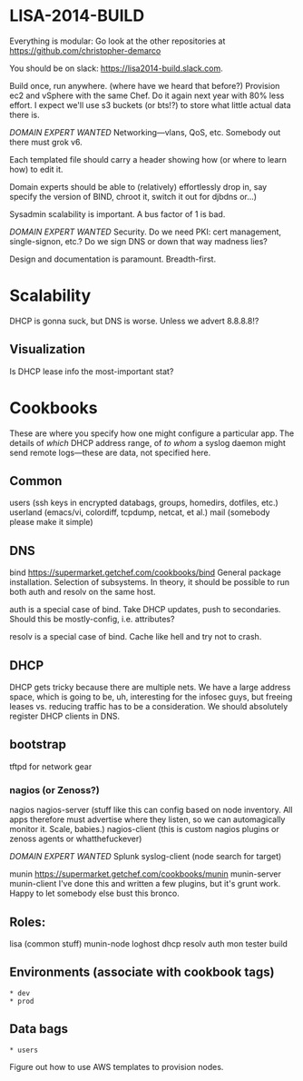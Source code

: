 # LISA-2014-BUILD

Everything is modular: Go look at the other repositories at https://github.com/christopher-demarco

You should be on slack: https://lisa2014-build.slack.com.

Build once, run anywhere.
(where have we heard that before?)
Provision ec2 and vSphere with the same Chef.
Do it again next year with 80% less effort.
I expect we'll use s3 buckets (or bts!?) to store what little actual data there is.


*DOMAIN EXPERT WANTED* Networking—vlans, QoS, etc. 
Somebody out there must grok v6.


Each templated file should carry a header showing how (or where to learn how) to edit it.

Domain experts should be able to (relatively) effortlessly drop in, say specify the version of BIND, chroot it, switch it out for djbdns or...) 

Sysadmin scalability is important. A bus factor of 1 is bad.


*DOMAIN EXPERT WANTED* Security.
Do we need PKI: cert management, single-signon, etc.? 
Do we sign DNS or down that way madness lies?


Design and documentation is paramount.
Breadth-first.


# Scalability
DHCP is gonna suck, but DNS is worse.
Unless we advert 8.8.8.8!?
## Visualization
Is DHCP lease info the most-important stat?


# Cookbooks
These are where you specify how one might configure a particular app.
The details of *which* DHCP address range, of *to whom* a syslog daemon might send remote logs—these are data, not specified here.

## Common
users (ssh keys in encrypted databags, groups, homedirs, dotfiles, etc.)
userland  (emacs/vi, colordiff, tcpdump, netcat, et al.)
mail (somebody please make it simple)

## DNS
bind https://supermarket.getchef.com/cookbooks/bind
General package installation. Selection of subsystems.
In theory, it should be possible to run both auth and resolv on the same host.

auth is a special case of bind. Take DHCP updates, push to secondaries.
Should this be mostly-config, i.e. attributes?

resolv is a special case of bind. Cache like hell and try not to crash.

## DHCP 
DHCP gets tricky because there are multiple nets. We have a large address space, which is going to be, uh, interesting for the infosec guys, but freeing leases vs. reducing traffic has to be a consideration.
We should absolutely register DHCP clients in DNS.

## bootstrap
tftpd for network gear


### nagios (or Zenoss?)
nagios
nagios-server (stuff like this can config based on node inventory. All apps therefore must advertise where they listen, so we can automagically monitor it. Scale, babies.)
nagios-client (this is custom nagios plugins or zenoss agents or whatthefuckever)

*DOMAIN EXPERT WANTED* Splunk 
syslog-client (node search for target)

munin https://supermarket.getchef.com/cookbooks/munin
munin-server 
munin-client 
I've done this and written a few plugins, but it's grunt work. Happy to let somebody else bust this bronco.

## Roles:
lisa (common stuff)
munin-node
loghost
dhcp
resolv
auth
mon
tester
build
	
## Environments (associate with cookbook tags)
	* dev
	* prod
	
## Data bags
	* users

Figure out how to use AWS templates to provision nodes.



